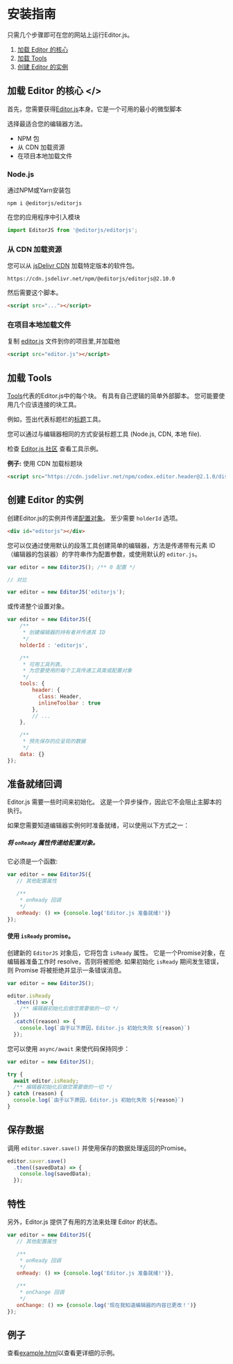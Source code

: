 # 安装指南

只需几个步骤即可在您的网站上运行Editor.js。

1. [加载 Editor 的核心](#load-editors-core)
2. [加载 Tools](#load-tools)
3. [创建 Editor 的实例](#create-editor-instance)

## 加载 Editor 的核心 <a name="load-editors-core"></>

首先，您需要获得[Editor.js](../dist/editor.js)本身。它是一个可用的最小的微型脚本

选择最适合您的编辑器方法。

- NPM 包
- 从 CDN 加载资源
- 在项目本地加载文件

### Node.js

通过NPM或Yarn安装包

```shell
npm i @editorjs/editorjs
```

在您的应用程序中引入模块

```javascript
import EditorJS from '@editorjs/editorjs';
```

### 从 CDN 加载资源

您可以从 [jsDelivr CDN](https://www.jsdelivr.com/package/npm/@editorjs/editorjs) 加载特定版本的软件包。

`https://cdn.jsdelivr.net/npm/@editorjs/editorjs@2.10.0`

然后需要这个脚本。

```html
<script src="..."></script>
```

### 在项目本地加载文件

复制 [editor.js](../dist/editor.js) 文件到你的项目里,并加载他

```html
<script src="editor.js"></script>
```

## 加载 Tools <a name="load-tools"></a>

[Tools](tools.md)代表的Editor.js中的每个块。 有具有自己逻辑的简单外部脚本。 您可能要使用几个应该连接的块工具。

例如，签出代表标题栏的[标题](https://github.com/editor-js/header)工具。

您可以通过与编辑器相同的方式安装标题工具 (Node.js, CDN, 本地 file).

检查 [Editor.js 社区](https://github.com/editor-js/) 查看工具示例。

**例子:** 使用 CDN 加载标题块

```html
<script src="https://cdn.jsdelivr.net/npm/codex.editor.header@2.1.0/dist/bundle.js"></script>
```

## 创建 Editor 的实例 <a name="create-editor-instance"></a>

创建Editor.js的实例并传递[配置对象](../src/types-internal/editor-config.ts)。 至少需要 `holderId` 选项。

```html
<div id="editorjs"></div>
```

您可以仅通过使用默认的段落工具创建简单的编辑器，方法是传递带有元素 ID（编辑器的包装器）的字符串作为配置参数，或使用默认的 `editor.js`。

```javascript
var editor = new EditorJS(); /** 0 配置 */

// 对比

var editor = new EditorJS('editorjs');
```

或传递整个设置对象。

```javascript
var editor = new EditorJS({
    /**
     * 创建编辑器的持有者并传递其 ID
     */
    holderId : 'editorjs',

    /**
     * 可用工具列表。
     * 为您要使用的每个工具传递工具类或配置对象
     */
    tools: {
        header: {
          class: Header,
          inlineToolbar : true
        },
        // ...
    },

    /**
     * 预先保存的应呈现的数据
     */
    data: {}
});
```

## 准备就绪回调

Editor.js 需要一些时间来初始化。 这是一个异步操作，因此它不会阻止主脚本的执行。

如果您需要知道编辑器实例何时准备就绪，可以使用以下方式之一：

##### 将 `onReady` 属性传递给配置对象。

它必须是一个函数:

```javascript
var editor = new EditorJS({
   // 其他配置属性

   /**
    * onReady 回调
    */
   onReady: () => {console.log('Editor.js 准备就绪!')}
});
```

#### 使用 `isReady` promise。

创建新的 `EditorJS` 对象后，它将包含 `isReady` 属性。
它是一个Promise对象，在编辑器准备工作时 resolve，否则将被拒绝.
如果初始化 `isReady` 期间发生错误，则 Promise 将被拒绝并显示一条错误消息。

```javascript
var editor = new EditorJS();

editor.isReady
  .then(() => {
    /** 编辑器初始化后做您需要做的一切 */
  })
  .catch((reason) => {
    console.log(`由于以下原因，Editor.js 初始化失败 ${reason}`)
  });
```

您可以使用 `async/await` 来使代码保持同步：

```javascript
var editor = new EditorJS();

try {
  await editor.isReady;
  /** 编辑器初始化后做您需要做的一切 */
} catch (reason) {
  console.log(`由于以下原因，Editor.js 初始化失败 ${reason}`)
}
```

## 保存数据

调用 `editor.saver.save()` 并使用保存的数据处理返回的Promise。

```javascript
editor.saver.save()
  .then((savedData) => {
    console.log(savedData);
  });
```

## 特性

另外，Editor.js 提供了有用的方法来处理 Editor 的状态。

```javascript
var editor = new EditorJS({
   // 其他配置属性

   /**
    * onReady 回调
    */
   onReady: () => {console.log('Editor.js 准备就绪!')},

   /**
    * onChange 回调
    */
   onChange: () => {console.log('现在我知道编辑器的内容已更改！')}
});
```

## 例子

查看[example.html](../example/example.html)以查看更详细的示例。
